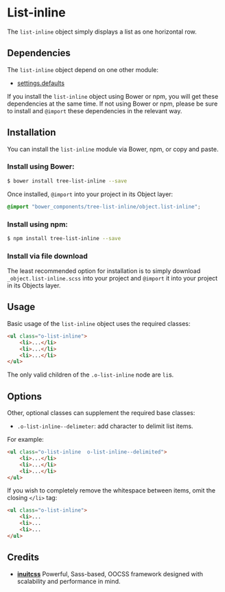 # List-inline

The `list-inline` object simply displays a list as one horizontal row.

## Dependencies

The `list-inline` object depend on one other module:

* [settings.defaults](https://github.com/treeframework/settings.defaults)

If you install the `list-inline` object using Bower or npm, you will get these
dependencies at the same time. If not using Bower or npm, please be sure to 
install and `@import` these dependencies in the relevant way.

## Installation

You can install the `list-inline` module via Bower, npm, or copy and paste.

### Install using Bower:

```sh
$ bower install tree-list-inline --save
```

Once installed, `@import` into your project in its Object layer:

```scss
@import "bower_components/tree-list-inline/object.list-inline";
```

### Install using npm:

```sh
$ npm install tree-list-inline --save
```

### Install via file download

The least recommended option for installation is to simply download
`_object.list-inline.scss` into your project and `@import` it into your project
in its Objects layer.

## Usage

Basic usage of the `list-inline` object uses the required classes:

```html
<ul class="o-list-inline">
    <li>...</li>
    <li>...</li>
    <li>...</li>
</ul>
```

The only valid children of the `.o-list-inline` node are `li`s.

## Options

Other, optional classes can supplement the required base classes:

* `.o-list-inline--delimeter`: add character to delimit list items.

For example:

```html
<ul class="o-list-inline  o-list-inline--delimited">
    <li>...</li>
    <li>...</li>
    <li>...</li>
</ul>
```

If you wish to completely remove the whitespace between items, omit the closing
`</li>` tag:

```html
<ul class="o-list-inline">
    <li>...
    <li>...
    <li>...
</ul>
```

## Credits

* **[inuitcss](https://github.com/inuitcss)** Powerful, Sass-based, OOCSS
framework designed with scalability and performance in mind.
